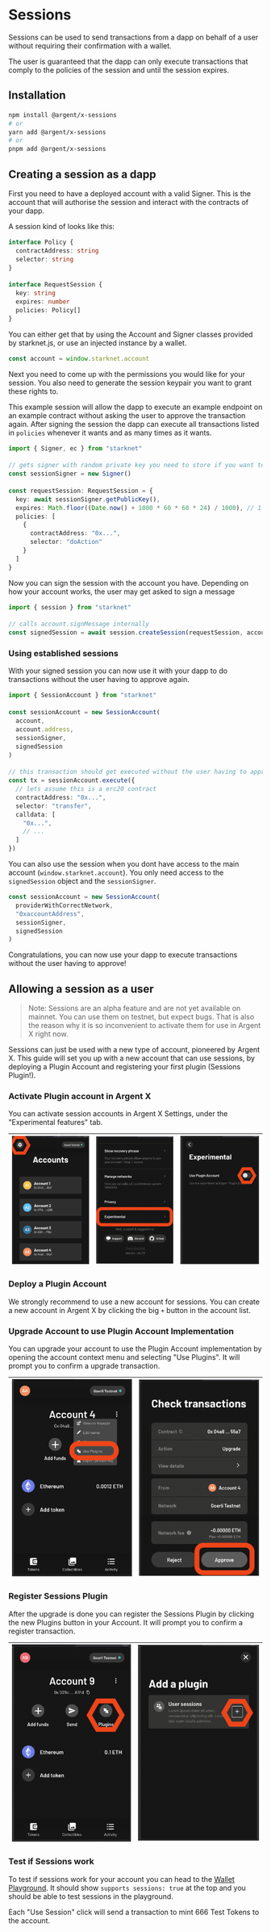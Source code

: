 # Sessions

Sessions can be used to send transactions from a dapp on behalf of a user without requiring their confirmation with a wallet.

The user is guaranteed that the dapp can only execute transactions that comply to the policies of the session and until the session expires.

## Installation

```bash
npm install @argent/x-sessions
# or
yarn add @argent/x-sessions
# or
pnpm add @argent/x-sessions
```

## Creating a session as a dapp

First you need to have a deployed account with a valid Signer. This is the account that will authorise the session and interact with the contracts of your dapp.

A session kind of looks like this:

```typescript
interface Policy {
  contractAddress: string
  selector: string
}

interface RequestSession {
  key: string
  expires: number
  policies: Policy[]
}
```

You can either get that by using the Account and Signer classes provided by starknet.js, or use an injected instance by a wallet.

```typescript
const account = window.starknet.account
```

Next you need to come up with the permissions you would like for your session. You also need to generate the session keypair you want to grant these rights to.

This example session will allow the dapp to execute an example endpoint on an example contract without asking the user to approve the transaction again. After signing the session the dapp can execute all transactions listed in `policies` whenever it wants and as many times as it wants.

```typescript
import { Signer, ec } from "starknet"

// gets signer with random private key you need to store if you want to reuse the session
const sessionSigner = new Signer()

const requestSession: RequestSession = {
  key: await sessionSigner.getPublicKey(),
  expires: Math.floor((Date.now() + 1000 * 60 * 60 * 24) / 1000), // 1 day in seconds
  policies: [
    {
      contractAddress: "0x...",
      selector: "doAction"
    }
  ]
}
```

Now you can sign the session with the account you have. Depending on how your account works, the user may get asked to sign a message

```typescript
import { session } from "starknet"

// calls account.signMessage internally
const signedSession = await session.createSession(requestSession, account)
```

### Using established sessions

With your signed session you can now use it with your dapp to do transactions without the user having to approve again.

```typescript
import { SessionAccount } from "starknet"

const sessionAccount = new SessionAccount(
  account,
  account.address,
  sessionSigner,
  signedSession
)

// this transaction should get executed without the user having to approve again
const tx = sessionAccount.execute({
  // lets assume this is a erc20 contract
  contractAddress: "0x...",
  selector: "transfer",
  calldata: [
    "0x...",
    // ...
  ]
})
```

You can also use the session when you dont have access to the main account (`window.starknet.account`). You only need access to the `signedSession` object and the `sessionSigner`.

```typescript
const sessionAccount = new SessionAccount(
  providerWithCorrectNetwork,
  "0xaccountAddress",
  sessionSigner,
  signedSession
)
```

Congratulations, you can now use your dapp to execute transactions without the user having to approve!

## Allowing a session as a user

> Note: Sessions are an alpha feature and are not yet available on mainnet. You can use them on testnet, but expect bugs. That is also the reason why it is so inconvenient to activate them for use in Argent X right now.

Sessions can just be used with a new type of account, pioneered by Argent X. This guide will set you up with a new account that can use sessions, by deploying a Plugin Account and registering your first plugin (Sessions Plugin!).

### Activate Plugin account in Argent X

You can activate session accounts in Argent X Settings, under the "Experimental features" tab.

| ![Argent X Settings](./assets/settings.png) | ![Experimental Settings](./assets/experimental.png) | ![Activate Plugin Account](./assets/toggle-session.png) |
| --- | --- | --- |

### Deploy a Plugin Account

We strongly recommend to use a new account for sessions. You can create a new account in Argent X by clicking the big `+` button in the account list.

### Upgrade Account to use Plugin Account Implementation

You can upgrade your account to use the Plugin Account implementation by opening the account context menu and selecting "Use Plugins". It will prompt you to confirm a upgrade transaction.

| ![Upgrade Account](./assets/use-plugin.png) | ![Upgrade Transaction](./assets/approve.png) |
| --- | --- |

### Register Sessions Plugin

After the upgrade is done you can register the Sessions Plugin by clicking the new Plugins button in your Account. It will prompt you to confirm a register transaction.

| ![Register Plugin](./assets/plugins.png) | ![Register Transaction](./assets/add-plugin.png) |
| --- | --- |

### Test if Sessions work

To test if sessions work for your account you can head to the [Wallet Playground](https://argentlabs.github.io/argent-x/). It should show `supports sessions: true` at the top and you should be able to test sessions in the playground.

Each "Use Session" click will send a transaction to mint 666 Test Tokens to the account.
